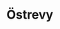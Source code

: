 # Östrevy

<figure><img src="../../.gitbook/assets/Town of Östrevy.png" alt=""><figcaption></figcaption></figure>

<figure><img src="../../.gitbook/assets/2022-05-30_21.02.40.png" alt=""><figcaption></figcaption></figure>

<figure><img src="../../.gitbook/assets/2022-05-21_14.46.30.webp" alt=""><figcaption></figcaption></figure>
